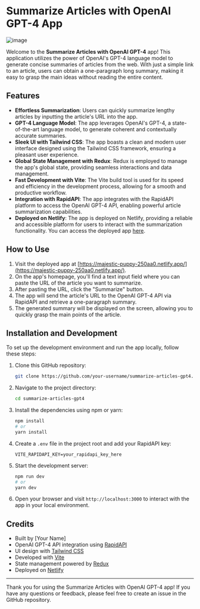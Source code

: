 # Summarize Articles with OpenAI GPT-4 App

![image](https://github.com/Shivam-Anand24/Article-Summarizer-using-ChatGPT4-API/assets/97556177/c33be75a-2af2-45ca-b0c7-a777b3dca628)


Welcome to the **Summarize Articles with OpenAI GPT-4** app! This application utilizes the power of OpenAI's GPT-4 language model to generate concise summaries of articles from the web. With just a simple link to an article, users can obtain a one-paragraph long summary, making it easy to grasp the main ideas without reading the entire content.

## Features

- **Effortless Summarization**: Users can quickly summarize lengthy articles by inputting the article's URL into the app.
- **GPT-4 Language Model**: The app leverages OpenAI's GPT-4, a state-of-the-art language model, to generate coherent and contextually accurate summaries.
- **Sleek UI with Tailwind CSS**: The app boasts a clean and modern user interface designed using the Tailwind CSS framework, ensuring a pleasant user experience.
- **Global State Management with Redux**: Redux is employed to manage the app's global state, providing seamless interactions and data management.
- **Fast Development with Vite**: The Vite build tool is used for its speed and efficiency in the development process, allowing for a smooth and productive workflow.
- **Integration with RapidAPI**: The app integrates with the RapidAPI platform to access the OpenAI GPT-4 API, enabling powerful article summarization capabilities.
- **Deployed on Netlify**: The app is deployed on Netlify, providing a reliable and accessible platform for users to interact with the summarization functionality. You can access the deployed app [here](https://majestic-puppy-250aa0.netlify.app/).

## How to Use

1. Visit the deployed app at [https://majestic-puppy-250aa0.netlify.app/](https://majestic-puppy-250aa0.netlify.app/).
2. On the app's homepage, you'll find a text input field where you can paste the URL of the article you want to summarize.
3. After pasting the URL, click the "Summarize" button.
4. The app will send the article's URL to the OpenAI GPT-4 API via RapidAPI and retrieve a one-paragraph summary.
5. The generated summary will be displayed on the screen, allowing you to quickly grasp the main points of the article.

## Installation and Development

To set up the development environment and run the app locally, follow these steps:

1. Clone this GitHub repository:

   ```bash
   git clone https://github.com/your-username/summarize-articles-gpt4.git
   ```

2. Navigate to the project directory:

   ```bash
   cd summarize-articles-gpt4
   ```

3. Install the dependencies using npm or yarn:

   ```bash
   npm install
   # or
   yarn install
   ```

4. Create a `.env` file in the project root and add your RapidAPI key:

   ```env
   VITE_RAPIDAPI_KEY=your_rapidapi_key_here
   ```

5. Start the development server:

   ```bash
   npm run dev
   # or
   yarn dev
   ```

6. Open your browser and visit `http://localhost:3000` to interact with the app in your local environment.

## Credits

- Built by [Your Name]
- OpenAI GPT-4 API integration using [RapidAPI](https://rapidapi.com/)
- UI design with [Tailwind CSS](https://tailwindcss.com/)
- Developed with [Vite](https://vitejs.dev/)
- State management powered by [Redux](https://redux.js.org/)
- Deployed on [Netlify](https://www.netlify.com/)


---

Thank you for using the Summarize Articles with OpenAI GPT-4 app! If you have any questions or feedback, please feel free to create an issue in the GitHub repository.
